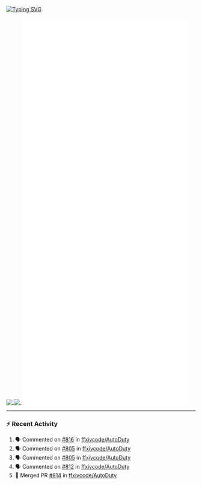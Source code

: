 [![Typing SVG](https://readme-typing-svg.demolab.com?font=Fira+Code&duration=1000&pause=1000&multiline=true&repeat=false&width=435&lines=Simon+Latusek+%7C+Gameplay+Engineer)](https://git.io/typing-svg)

<a href="https://github.com/anuraghazra/github-readme-stats">
  <img height=200 align="center" src="https://github-readme-stats.vercel.app/api?username=erdelf&theme=radical" />
</a>
<a href="https://github.com/anuraghazra/convoychat">
  <img height=200 align="center" src="https://streak-stats.demolab.com?user=erdelf&theme=radical&mode=weekly" />
</a>

<picture>
  <img src="/github-metrics.svg" alt="Metrics">
</picture>

---

### :zap: Recent Activity
<!--START_SECTION:activity-->
1. 🗣 Commented on [#816](https://github.com/ffxivcode/AutoDuty/pull/816#issuecomment-2691586838) in [ffxivcode/AutoDuty](https://github.com/ffxivcode/AutoDuty)
2. 🗣 Commented on [#805](https://github.com/ffxivcode/AutoDuty/issues/805#issuecomment-2691103435) in [ffxivcode/AutoDuty](https://github.com/ffxivcode/AutoDuty)
3. 🗣 Commented on [#805](https://github.com/ffxivcode/AutoDuty/issues/805#issuecomment-2691095674) in [ffxivcode/AutoDuty](https://github.com/ffxivcode/AutoDuty)
4. 🗣 Commented on [#812](https://github.com/ffxivcode/AutoDuty/issues/812#issuecomment-2691094934) in [ffxivcode/AutoDuty](https://github.com/ffxivcode/AutoDuty)
5. 🎉 Merged PR [#814](https://github.com/ffxivcode/AutoDuty/pull/814) in [ffxivcode/AutoDuty](https://github.com/ffxivcode/AutoDuty)
<!--END_SECTION:activity-->

<!--
**erdelf/erdelf** is a ✨ _special_ ✨ repository because its `README.md` (this file) appears on your GitHub profile.

Here are some ideas to get you started:

- 🔭 I’m currently working on ...
- 🌱 I’m currently learning ...
- 👯 I’m looking to collaborate on ...
- 🤔 I’m looking for help with ...
- 💬 Ask me about ...
- 📫 How to reach me: ...
- 😄 Pronouns: ...
- ⚡ Fun fact: ...
-->
